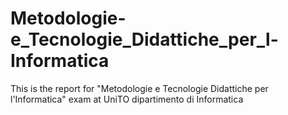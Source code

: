 # Metodologie-e_Tecnologie_Didattiche_per_l-Informatica
This is the report for "Metodologie e Tecnologie Didattiche per l'Informatica" exam at UniTO dipartimento di Informatica
